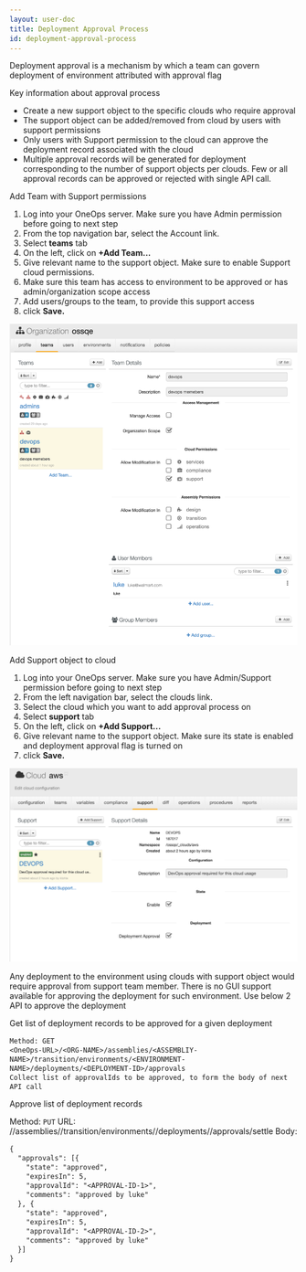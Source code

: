 ```yaml
---
layout: user-doc
title: Deployment Approval Process
id: deployment-approval-process
---
```


Deployment approval is a mechanism by which a team can govern deployment of environment attributed with approval flag

Key information about approval process


* Create a new support object to the specific clouds who require approval
* The support object can be added/removed from cloud by users with support permissions
* Only users with Support permission to the cloud can approve the deployment record associated with the cloud
* Multiple approval records will be generated for deployment corresponding to the number of support objects per clouds. Few or all approval records can be approved or rejected with single API call.

Add Team with Support permissions


1. Log into your OneOps server. Make sure you have Admin permission before going to next step
2. From the top navigation bar, select the Account link.
3. Select **teams** tab
4. On the left, click on **+Add Team...**
5. Give relevant name to the support object. Make sure to enable Support cloud permissions.
6. Make sure this team has access to environment to be approved or has admin/organization scope access
7. Add users/groups to the team, to provide this support access
7. click **Save.**

![Support permission team object](/assets/docs/local/images/support-permission-team-object.png)

Add Support object to cloud


1. Log into your OneOps server. Make sure you have Admin/Support permission before going to next step
2. From the left navigation bar, select the clouds link.
3. Select the cloud which you want to add approval process on
4. Select **support** tab
5. On the left, click on **+Add Support...**
6. Give relevant name to the support object. Make sure its state is enabled and deployment approval flag is turned on
7. click **Save.**

![Cloud support object](/assets/docs/local/images/cloud-support-object.png)

Any deployment to the environment using clouds with support object would require approval from support team member. There is no GUI support available for approving the deployment for such environment. Use below 2 API to approve the deployment

Get list of deployment records to be approved for a given deployment

```
Method: GET
<OneOps-URL>/<ORG-NAME>/assemblies/<ASSEMBLIY-NAME>/transition/environments/<ENVIRONMENT-NAME>/deployments/<DEPLOYMENT-ID>/approvals
Collect list of approvalIds to be approved, to form the body of next API call
```

Approve list of deployment records

Method: `PUT`
URL: <OneOps-URL>/<ORG-NAME>/assemblies/<ASSEMBLIY-NAME>/transition/environments/<ENVIRONMENT-NAME>/deployments/<DEPLOYMENT-ID>/approvals/settle
Body:

```
{
  "approvals": [{
    "state": "approved",
    "expiresIn": 5,
    "approvalId": "<APPROVAL-ID-1>",
    "comments": "approved by luke"
  }, {
    "state": "approved",
    "expiresIn": 5,
    "approvalId": "<APPROVAL-ID-2>",
    "comments": "approved by luke"
  }]
}
```
